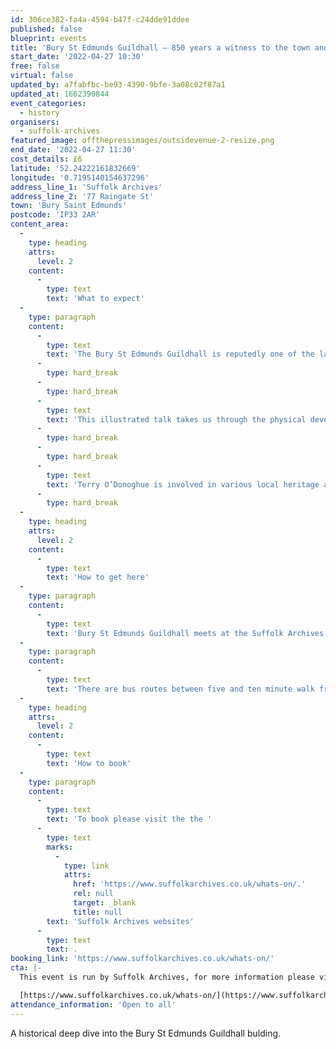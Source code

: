 ```yaml
---
id: 306ce382-fa4a-4594-b47f-c24dde91ddee
published: false
blueprint: events
title: 'Bury St Edmunds Guildhall – 850 years a witness to the town and county'
start_date: '2022-04-27 10:30'
free: false
virtual: false
updated_by: a7fabfbc-be93-4390-9bfe-3a08c02f87a1
updated_at: 1662390844
event_categories:
  - history
organisers:
  - suffolk-archives
featured_image: offthepressimages/outsidevenue-2-resize.png
end_date: '2022-04-27 11:30'
cost_details: £6
latitude: '52.24222161832669'
longitude: '0.7195140154637296'
address_line_1: 'Suffolk Archives'
address_line_2: '77 Raingate St'
town: 'Bury Saint Edmunds'
postcode: 'IP33 2AR'
content_area:
  -
    type: heading
    attrs:
      level: 2
    content:
      -
        type: text
        text: 'What to expect'
  -
    type: paragraph
    content:
      -
        type: text
        text: 'The Bury St Edmunds Guildhall is reputedly one of the largest and certainly longest continuously used civic buildings in England. Its long history began under the shadow of one of the most powerful Benedictine abbeys in the land and as such was a focus of tension between town and abbey. Following the abbey’s dissolution, being the administrative centre of town life for the next 300 years, it witnessed both violence and celebration in equal measure. The Guildhall has also played a significant role in shaping the course of the nation’s history, even into the twentieth century and the dark days of the Second World War.'
      -
        type: hard_break
      -
        type: hard_break
      -
        type: text
        text: 'This illustrated talk takes us through the physical development of the Guildhall over the centuries, including the notable events and famous personalities who have passed through its imposing entrance.'
      -
        type: hard_break
      -
        type: hard_break
      -
        type: text
        text: 'Terry O’Donoghue is involved in various local heritage activities including being a registered town guide, historical adviser to the WSH history society, Guildhall volunteer and trustee of the Bury Society. Terry is also active as a speaker on many aspects of the town and county history.'
      -
        type: hard_break
  -
    type: heading
    attrs:
      level: 2
    content:
      -
        type: text
        text: 'How to get here'
  -
    type: paragraph
    content:
      -
        type: text
        text: 'Bury St Edmunds Guildhall meets at the Suffolk Archives in Bury St Edmunds, IP33 2AR.'
  -
    type: paragraph
    content:
      -
        type: text
        text: 'There are bus routes between five and ten minute walk from the venue.'
  -
    type: heading
    attrs:
      level: 2
    content:
      -
        type: text
        text: 'How to book'
  -
    type: paragraph
    content:
      -
        type: text
        text: 'To book please visit the the '
      -
        type: text
        marks:
          -
            type: link
            attrs:
              href: 'https://www.suffolkarchives.co.uk/whats-on/.'
              rel: null
              target: _blank
              title: null
        text: 'Suffolk Archives websites'
      -
        type: text
        text: .
booking_link: 'https://www.suffolkarchives.co.uk/whats-on/'
cta: |-
  This event is run by Suffolk Archives, for more information please visit the websiteL

  [https://www.suffolkarchives.co.uk/whats-on/](https://www.suffolkarchives.co.uk/whats-on/)
attendance_information: 'Open to all'
---
```

A historical deep dive into the Bury St Edmunds Guildhall bulding.